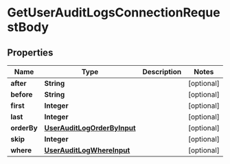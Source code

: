 

# GetUserAuditLogsConnectionRequestBody


## Properties

Name | Type | Description | Notes
------------ | ------------- | ------------- | -------------
**after** | **String** |  |  [optional]
**before** | **String** |  |  [optional]
**first** | **Integer** |  |  [optional]
**last** | **Integer** |  |  [optional]
**orderBy** | [**UserAuditLogOrderByInput**](UserAuditLogOrderByInput.md) |  |  [optional]
**skip** | **Integer** |  |  [optional]
**where** | [**UserAuditLogWhereInput**](UserAuditLogWhereInput.md) |  |  [optional]



